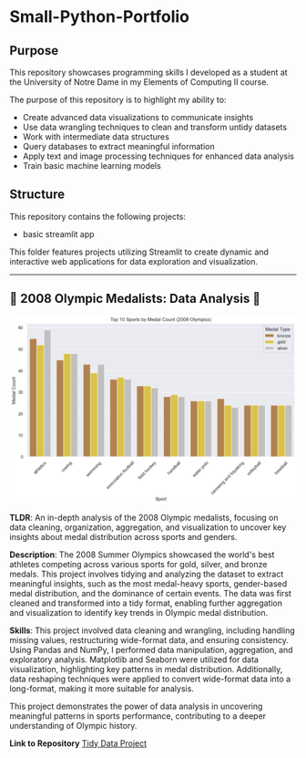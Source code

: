 # Small-Python-Portfolio

## Purpose

This repository showcases programming skills I developed as a student at the University of Notre Dame in my Elements of Computing II course.


The purpose of this repository is to highlight my ability to:

   - Create advanced data visualizations to communicate insights
   - Use data wrangling techniques to clean and transform untidy datasets
   - Work with intermediate data structures
   - Query databases to extract meaningful information
   - Apply text and image processing techniques for enhanced data analysis
   - Train basic machine learning models 


## Structure

This repository contains the following projects:

   - basic streamlit app

This folder features projects utilizing Streamlit to create dynamic and interactive web applications for data exploration and visualization.

---

## 🏅 2008 Olympic Medalists: Data Analysis 🏅

![Olympics Graph](TidyData-Project/Sport%20Medal%20Count.png)

**TLDR**: An in-depth analysis of the 2008 Olympic medalists, focusing on data cleaning, organization, aggregation, and visualization to uncover key insights about medal distribution across sports and genders.

**Description**: The 2008 Summer Olympics showcased the world's best athletes competing across various sports for gold, silver, and bronze medals. This project involves tidying and analyzing the dataset to extract meaningful insights, such as the most medal-heavy sports, gender-based medal distribution, and the dominance of certain events. The data was first cleaned and transformed into a tidy format, enabling further aggregation and visualization to identify key trends in Olympic medal distribution.

**Skills**: This project involved data cleaning and wrangling, including handling missing values, restructuring wide-format data, and ensuring consistency. Using Pandas and NumPy, I performed data manipulation, aggregation, and exploratory analysis. Matplotlib and Seaborn were utilized for data visualization, highlighting key patterns in medal distribution. Additionally, data reshaping techniques were applied to convert wide-format data into a long-format, making it more suitable for analysis.

This project demonstrates the power of data analysis in uncovering meaningful patterns in sports performance, contributing to a deeper understanding of Olympic history.

**Link to Repository** [Tidy Data Project](https://github.com/jsmall16/Small-Python-Portfolio/tree/main/TidyData-Project) 

